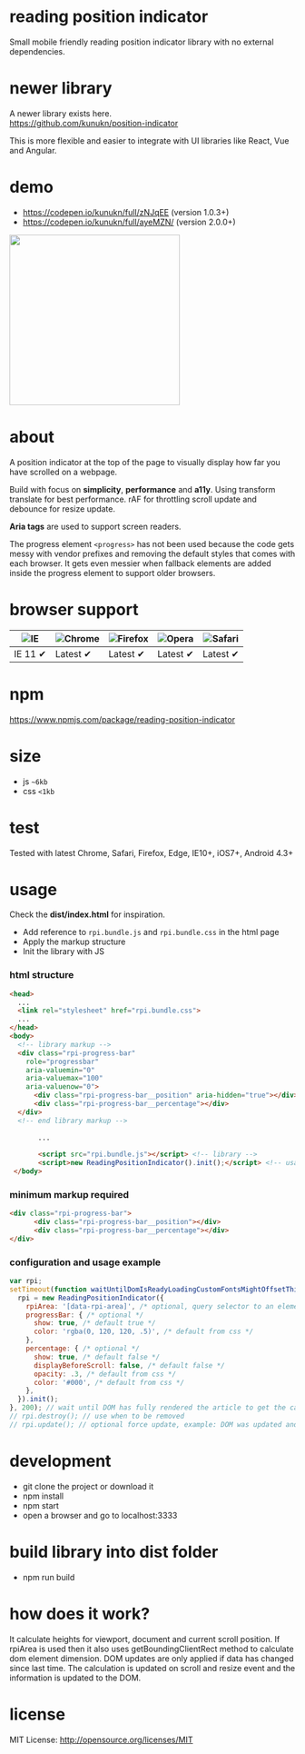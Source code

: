 # reading position indicator
Small mobile friendly reading position indicator library with no external dependencies.

# newer library
A newer library exists here.<br/>
https://github.com/kunukn/position-indicator

This is more flexible and easier to integrate with UI libraries like React, Vue and Angular.

# demo
* https://codepen.io/kunukn/full/zNJqEE (version 1.0.3+)
* https://codepen.io/kunukn/full/ayeMZN/ (version 2.0.0+)

<img src="https://github.com/kunukn/reading-position-indicator/blob/master/media/rpi.gif?raw=true" width="300">

# about
A position indicator at the top of the page to visually display how far you have scrolled on a webpage.

Build with focus on **simplicity**, **performance** and **a11y**. 
Using transform translate for best performance. rAF for throttling scroll update and debounce for resize update. 

**Aria tags** are used to support screen readers. 

The progress element `<progress>` has not been used because the code gets messy with vendor prefixes and removing the default styles that comes with each browser. It gets even messier when fallback elements are added inside the progress element to support older browsers.


# browser support

![IE](https://cdnjs.cloudflare.com/ajax/libs/browser-logos/70.0.0/archive/internet-explorer_9-11/internet-explorer_9-11_48x48.png) | ![Chrome](https://cdnjs.cloudflare.com/ajax/libs/browser-logos/70.0.0/chrome/chrome_48x48.png) | ![Firefox](https://cdnjs.cloudflare.com/ajax/libs/browser-logos/70.0.0/firefox/firefox_48x48.png) | ![Opera](https://cdnjs.cloudflare.com/ajax/libs/browser-logos/70.0.0/opera/opera_48x48.png) | ![Safari](https://cdnjs.cloudflare.com/ajax/libs/browser-logos/70.0.0/safari-ios/safari-ios_48x48.png)
--- | --- | --- | --- | --- |
IE 11 ✔ | Latest ✔ | Latest ✔ | Latest ✔ | Latest ✔ |


# npm

https://www.npmjs.com/package/reading-position-indicator


# size
* js `~6kb`
* css `<1kb`

# test
Tested with latest Chrome, Safari, Firefox, Edge, IE10+, iOS7+, Android 4.3+

# usage

Check the **dist/index.html** for inspiration.

* Add reference to `rpi.bundle.js` and `rpi.bundle.css` in the html page
* Apply the markup structure
* Init the library with JS

### html structure

```html
<head>
  ...
  <link rel="stylesheet" href="rpi.bundle.css">
  ...
</head>
<body>
  <!-- library markup -->
  <div class="rpi-progress-bar" 
    role="progressbar" 
    aria-valuemin="0" 
    aria-valuemax="100"
    aria-valuenow="0">
      <div class="rpi-progress-bar__position" aria-hidden="true"></div>
      <div class="rpi-progress-bar__percentage"></div>
  </div>
  <!-- end library markup -->
  
       ...          
       
       <script src="rpi.bundle.js"></script> <!-- library -->
       <script>new ReadingPositionIndicator().init();</script> <!-- usage -->
 </body>
```

### minimum markup required

```html
<div class="rpi-progress-bar">
      <div class="rpi-progress-bar__position"></div>
      <div class="rpi-progress-bar__percentage"></div>
</div>
```

### configuration and usage example

```javascript
var rpi;
setTimeout(function waitUntilDomIsReadyLoadingCustomFontsMightOffsetThis() {
  rpi = new ReadingPositionIndicator({
    rpiArea: '[data-rpi-area]', /* optional, query selector to an element */
    progressBar: { /* optional */
      show: true, /* default true */
      color: 'rgba(0, 120, 120, .5)', /* default from css */
    },
    percentage: { /* optional */
      show: true, /* default false */
      displayBeforeScroll: false, /* default false */
      opacity: .3, /* default from css */
      color: '#000', /* default from css */
    },
  }).init();
}, 200); // wait until DOM has fully rendered the article to get the calculations correct
// rpi.destroy(); // use when to be removed
// rpi.update(); // optional force update, example: DOM was updated and need to refresh the indicator
```


# development
* git clone the project or download it
* npm install
* npm start
* open a browser and go to localhost:3333

# build library into dist folder
* npm run build 

# how does it work?

It calculate heights for viewport, document and current scroll position. If rpiArea is used then it also uses getBoundingClientRect method to calculate dom element dimension. DOM updates are only applied if data has changed since last time. The calculation is updated on scroll and resize event and the information is updated to the DOM.


# license

MIT License: http://opensource.org/licenses/MIT

